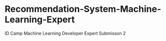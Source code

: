 # Recommendation-System-Machine-Learning-Expert
ID Camp Machine Learning Developer Expert Submisson 2
